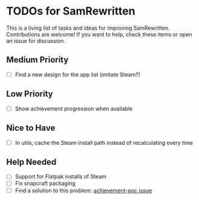 
# TODOs for SamRewritten

This is a living list of tasks and ideas for improving SamRewritten. Contributions are welcome! If you want to help, check these items or open an issue for discussion.

## Medium Priority

- [ ] Find a new design for the app list (imitate Steam?)

## Low Priority

- [ ] Show achievement progression when available

## Nice to Have

- [ ] In utils, cache the Steam install path instead of recalculating every time

## Help Needed

- [ ] Support for Flatpak installs of Steam
- [ ] Fix snapcraft packaging
- [ ] Find a solution to this problem: [achievement-poc issue](https://github.com/PaulCombal/achievement-poc)